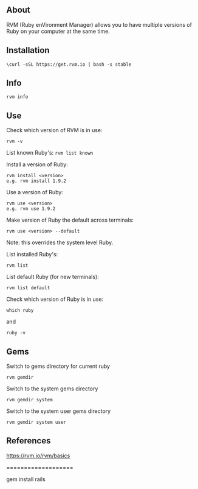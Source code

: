 About
-----
RVM (Ruby enVironment Manager) allows you to have multiple versions of Ruby on your computer at the same time.

Installation
------------
```\curl -sSL https://get.rvm.io | bash -s stable```

Info
----
```rvm info```

Use
---
Check which version of RVM is in use:

```rvm -v```

List known Ruby's:
```rvm list known```

Install a version of Ruby:
```
rvm install <version>
e.g. rvm install 1.9.2
```

Use a version of Ruby:
```
rvm use <version>
e.g. rvm use 1.9.2
```

Make version of Ruby the default across terminals:

```rvm use <version> --default```

Note:   this overrides the system level Ruby.

List installed Ruby's:

```rvm list```

List default Ruby (for new terminals):

```rvm list default```

Check which version of Ruby is in use:

```which ruby```

and 

```ruby -v```

Gems
----
Switch to gems directory for current ruby

```rvm gemdir```

Switch to the system gems directory

```rvm gemdir system```

Switch to the system user gems directory

```rvm gemdir system user```

References
----------
https://rvm.io/rvm/basics


===================

gem install rails